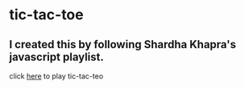 # tic-tac-toe

## I created this by following Shardha Khapra's javascript playlist.

click [here](https://vermillion-marshmallow-dfa62f.netlify.app/) to play tic-tac-teo
